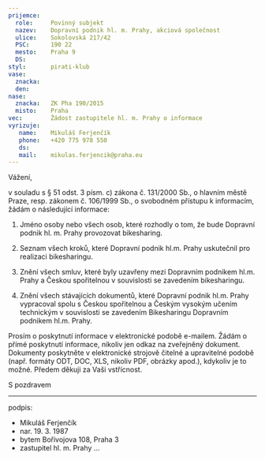 ```yaml
---
prijemce: 
  role:     Povinný subjekt
  nazev:    Dopravní podnik hl. m. Prahy, akciová společnost
  ulice:    Sokolovská 217/42
  PSC:      190 22
  mesto:    Praha 9
  DS:       
styl:       pirati-klub
vase:
  znacka:   
  den:
nase:
  znacka:   ZK Pha 190/2015
  misto:    Praha
vec:        Žádost zastupitele hl. m. Prahy o informace
vyrizuje:   
   name:    Mikuláš Ferjenčík
   phone:   +420 775 978 550
   ds:      
   mail:    mikulas.ferjencik@praha.eu
---
```


Vážení,

v souladu s § 51 odst. 3 písm. c) zákona č. 131/2000 Sb., o hlavním městě Praze, resp. zákonem č. 106/1999 Sb., o svobodném přístupu k informacím, žádám o následující informace:

1. Jméno osoby nebo všech osob, které rozhodly o tom, že bude Dopravní podnik hl. m. Prahy provozovat bikesharing.

2. Seznam všech kroků, které Dopravní podnik hl.m. Prahy uskutečnil pro realizaci bikesharingu.

3. Znění všech smluv, které byly uzavřeny mezi Dopravním podnikem hl.m. Prahy a Českou spořitelnou v souvislosti se zavedením bikesharingu.

4. Znění všech stávajících dokumentů, které Dopravní podnik hl.m. Prahy vypracoval spolu s Českou spořitelnou a Českým vysokým učením technickým v souvislosti se zavedením Bikesharingu Dopravním podnikem hl.m. Prahy. 

Prosím o poskytnutí informace v elektronické podobě e-mailem. Žádám o přímé poskytnutí informace, nikoliv jen odkaz na zveřejněný dokument. Dokumenty poskytněte v elektronické strojově čitelné a upravitelné podobě (např. formáty ODT, DOC, XLS, nikoliv PDF, obrázky apod.), kdykoliv je to možné. Předem děkuji za Vaši vstřícnost. 

S pozdravem

---
podpis: 
  - Mikuláš Ferjenčík
  - nar. 19. 3. 1987
  - bytem Bořivojova 108, Praha 3
  - zastupitel hl. m. Prahy
...
